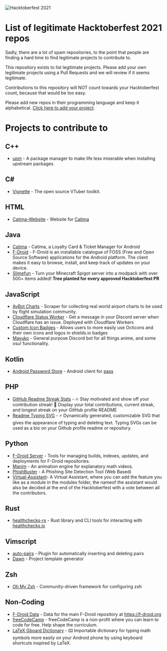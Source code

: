 ![Hacktoberfest 2021](https://hacktoberfest.digitalocean.com/_nuxt/img/logo-hacktoberfest-full.f42e3b1.svg)

# List of legitimate Hacktoberfest 2021 repos

Sadly, there are a lot of spam repositories, to the point that people are finding a hard time to find legitimate projects to contribute to.

This repository exists to list legitimate projects. Please add your own legitimate projects using a Pull Requests and we will review if it seems legitimate.

Contributions to this repository will NOT count towards your Hacktoberfest count, because that would be too easy.

Please add new repos in their programming language and keep it alphabetical. [Click here to add your project](https://github.com/TheLastProject/Hacktoberfest-2021-legit/edit/main/README.md).

# Projects to contribute to

## C++
 - [upm](https://github.com/LunarWatcher/upm) - A package manager to make life less miserable when installing upstream packages

## C#
- [Vignette](https://github.com/vignetteapp/vignette) - The open source VTuber toolkit.

## HTML
- [Catima-Website](https://github.com/TheLastProject/Catima-Website) - Website for [Catima](https://github.com/TheLastProject/Catima)

## Java
- [Catima](https://github.com/TheLastProject/Catima) -  Catima, a Loyalty Card & Ticket Manager for Android
- [F-Droid](https://gitlab.com/fdroid/fdroidclient) - F-Droid is an installable catalogue of FOSS (Free and Open Source Software) applications for the Android platform. The client makes it easy to browse, install, and keep track of updates on your device.
- [Slimefun](https://github.com/Slimefun/Slimefun4)  - Turn your Minecraft Spigot server into a modpack with over 500+ items added! **Tree planted for every approved Hacktoberfest PR**

## JavaScript
- [AvBot Charts](https://github.com/drph4nt0m/avbot-charts) - Scraper for collecting real world airport charts to be used by flight simulation community.
- [Cloudflare Status Worker](https://github.com/WalshyDev/cf-status-worker) - Get a message in your Discord server when Cloudflare has an issue. Deployed with Cloudflare Workers
- [Custom Icon Badges](https://github.com/DenverCoder1/custom-icon-badges) - Allows users to more easily use Octicons and their own icons and logos in shields.io badges
- [Mayuko](https://github.com/mayukobot/mayuko-js) - General purpose Discord bot for all things anime, and some osu! functionality.

## Kotlin
- [Android Password Store](https://github.com/Android-Password-Store/Android-Password-Store) - Android client for [pass](https://passwordstore.org)

## PHP
- [GitHub Readme Streak Stats](https://github.com/DenverCoder1/github-readme-streak-stats) - 🔥 Stay motivated and show off your contribution streak! 🌟 Display your total contributions, current streak, and longest streak on your GitHub profile README
- [Readme Typing SVG](https://github.com/DenverCoder1/readme-typing-svg) - ⚡ Dynamically generated, customizable SVG that gives the appearance of typing and deleting text. Typing SVGs can be used as a bio on your Github profile readme or repository.

## Python
- [F-Droid Server](https://gitlab.com/fdroid/fdroidserver/) - Tools for managing builds, indexes, updates, and deployments for F-Droid repositories.
- [Manim](https://github.com/ManimCommunity/manim) - An animation engine for explanatory math videos.
- [PhishBuster](https://github.com/VFXGamer/PhishBuster) - A Phishing Site Detection Tool (Web Based)
- [Virtual-Assistant](https://github.com/Veershah26/virtual-assistant)- A Virtual Assistant, where you can add the feature you like as a module in the modules folder, the nameof the assistant would also be decided at the end of the Hacktoberfest with a vote between all the contributors. 
 
## Rust
- [healthchecks-rs](https://github.com/msfjarvis/healthchecks-rs) - Rust library and CLI tools for interacting with [healthchecks.io](https://healthchecks.io)

## Vimscript
 - [auto-pairs](https://github.com/LunarWatcher/auto-pairs) - Plugin for automatically inserting and deleting pairs
 - [Dawn](https://github.com/LunarWatcher/Dawn) - Project template generator

## Zsh
 - [Oh My Zsh](https://github.com/ohmyzsh/ohmyzsh/) - Community-driven framework for configuring zsh

## Non-Coding
- [F-Droid Data](https://gitlab.com/fdroid/fdroiddata) - Data for the main F-Droid repository at https://f-droid.org
- [freeCodeCamp](https://github.com/freeCodeCamp/freeCodeCamp) - freeCodeCamp is a non-profit where you can learn to code for free. Help shape the curriculum.
- [LaTeX Gboard Dictionary](https://github.com/DenverCoder1/LaTeX-Gboard-Dictionary) - ⌨️ Importable dictionary for typing math symbols more easily on your Android phone by using keyboard shortcuts inspired by LaTeX.
